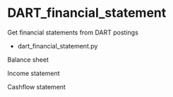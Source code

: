 # DART_financial_statement
Get financial statements from DART postings

* dart_financial_statement.py

Balance sheet

Income statement

Cashflow statement
